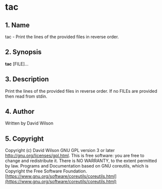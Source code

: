 # tac

## 1. Name

tac - Print the lines of the provided files in reverse order.

## 2. Synopsis

**tac** \[FILE\]...

## 3. Description

Print the lines of the provided files in reverse order. If no FILEs are
provided then read from stdin.

## 4. Author

Written by David Wilson

## 5. Copyright

Copyright (c) David Wilson   GNU GPL version 3 or later
<http://gnu.org/licenses/gpl.html>. This is free software: you are free
to change and redistribute it.  There is NO WARRANTY, to the extent
permitted by law.   Programs and Documentation based on GNU coreutils,
which is Copyright the Free Software Foundation.
[https://www.gnu.org/software/coreutils/coreutils.html](https://www.gnu.org/software/coreutils/coreutils.html)

